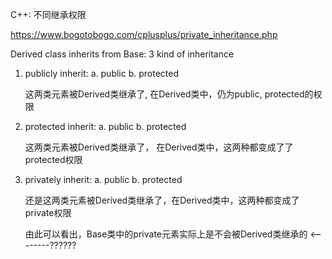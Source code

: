 C++: 不同继承权限

https://www.bogotobogo.com/cplusplus/private_inheritance.php

Derived class inherits from Base: 3 kind of inheritance

1. publicly inherit: 
	a. public
	b. protected
	
	这两类元素被Derived类继承了, 在Derived类中，仍为public, protected的权限
	
2. protected inherit:
	a. public
	b. protected
	
	这两类元素被Derived类继承了， 在Derived类中，这两种都变成了了protected权限
	
3. privately inherit:
	a. public
	b. protected
	
	还是这两类元素被Derived类继承了，在Derived类中，这两种都变成了private权限
	
	由此可以看出，Base类中的private元素实际上是不会被Derived类继承的  <--------??????
	
	
